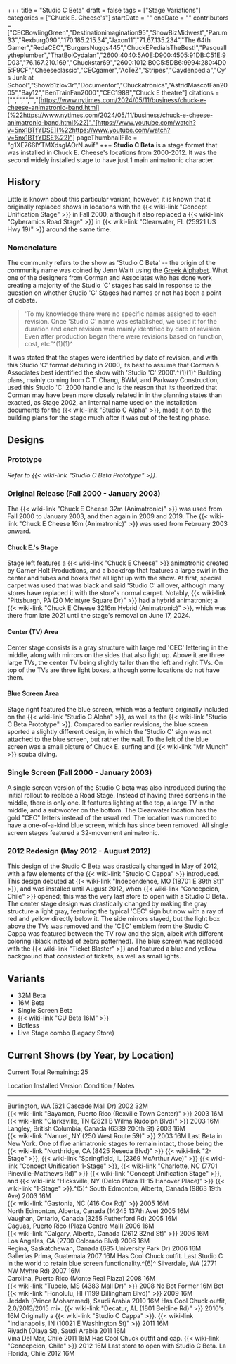 +++
title = "Studio C Beta"
draft = false
tags = ["Stage Variations"]
categories = ["Chuck E. Cheese's"]
startDate = ""
endDate = ""
contributors = ["CECBowlingGreen","Destinationimagination95","ShowBizMidwest","Parum33","Rexburg090","170.185.215.34","Jaxon11","71.67.135.234","The 64th Gamer","RedaCEC","BurgersNuggs445","ChuckEPediaIsTheBest!","Pasquallytheplumber","ThatBoiCydalan","2600:4040:5A0E:D900:4505:91DB:C51E:9D03","76.167.210.169","Chuckstar69","2600:1012:B0C5:5DB6:9994:280:4D05:F9CF","Cheeseclassic","CECgamer","AcTeZ","Stripes","Caydenpedia","Cy's Junk at School","Showb1zlov3r","Documentor","Chuckatronics","AstridMascotFan2005","Bay12","BenTrainFan2000","CEC1988","Chuck E theatre"]
citations = ["","","","","[https://www.nytimes.com/2024/05/11/business/chuck-e-cheese-animatronic-band.html](%22https://www.nytimes.com/2024/05/11/business/chuck-e-cheese-animatronic-band.html%22)","[https://www.youtube.com/watch?v=5nx1BTfYDSE](%22https://www.youtube.com/watch?v=5nx1BTfYDSE%22)"]
pageThumbnailFile = "g1XE766lYTMXdsgIAOrN.avif"
+++
**Studio C Beta** is a stage format that was installed in Chuck E. Cheese's locations from 2000-2012. It was the second widely installed stage to have just 1 main animatronic character.

## History

Little is known about this particular variant, however, it is known that it originally replaced shows in locations with the {{< wiki-link "Concept Unification Stage" >}} in Fall 2000, although it also replaced a {{< wiki-link "Cyberamics Road Stage" >}} in {{< wiki-link "Clearwater, FL (25921 US Hwy 19)" >}} around the same time.

### Nomenclature

The community refers to the show as 'Studio C Beta' -- the origin of the community name was coined by Jenn Waitt using the [Greek Alphabet](https://en.wikipedia.org/wiki/Greek_alphabet).
What one of the designers from Corman and Associates who has done work creating a majority of the Studio 'C' stages has said in response to the question on whether Studio 'C' Stages had names or not has been a point of debate.

> 'To my knowledge there were no specific names assigned to each revision. Once 'Studio C' name was established, we used it for the duration and each revision was mainly identified by date of revision. Even after production began there were revisions based on function, cost, etc.'^(1)(1)^

It was stated that the stages were identified by date of revision, and with this Studio 'C' format debuting in 2000, its best to assume that Corman & Associates best identified the show with 'Studio 'C' 2000'.^(1)(1)^
Building plans, mainly coming from C.T. Chang, BWM, and Parkway Construction, used this Studio 'C' 2000 handle and is the reason that its theorized that Corman may have been more closely related in in the planning states than exacted, as Stage 2002, an internal name used on the installation documents for the {{< wiki-link "Studio C Alpha" >}}, made it on to the building plans for the stage much after it was out of the testing phase.

## Designs

### Prototype

*Refer to {{< wiki-link "Studio C Beta Prototype" >}}.*

### Original Release (Fall 2000 - January 2003)

The {{< wiki-link "Chuck E Cheese 32m (Animatronic)" >}} was used from Fall 2000 to January 2003, and then again in 2009 and 2019.
The {{< wiki-link "Chuck E Cheese 16m (Animatronic)" >}} was used from February 2003 onward.

#### Chuck E.'s Stage

Stage left features a {{< wiki-link "Chuck E Cheese" >}} animatronic created by Garner Holt Productions, and a backdrop that features a large swirl in the center and tubes and boxes that all light up with the show. At first, special carpet was used that was black and said 'Studio C' all over, although many stores have replaced it with the store's normal carpet. Notably, {{< wiki-link "Pittsburgh, PA (20 McIntyre Square Dr)" >}} had a hybrid animatronic; a {{< wiki-link "Chuck E Cheese 3216m Hybrid (Animatronic)" >}}, which was there from late 2021 until the stage's removal on June 17, 2024.

#### Center (TV) Area

Center stage consists is a gray structure with large red 'CEC' lettering in the middle, along with mirrors on the sides that also light up. Above it are three large TVs, the center TV being slightly taller than the left and right TVs. On top of the TVs are three light boxes, although some locations do not have them.

#### Blue Screen Area

Stage right featured the blue screen, which was a feature originally included on the {{< wiki-link "Studio C Alpha" >}}, as well as the {{< wiki-link "Studio C Beta Prototype" >}}. Compared to earlier revisions, the blue screen sported a slightly different design, in which the 'Studio C' sign was not attached to the blue screen, but rather the wall. To the left of the blue screen was a small picture of Chuck E. surfing and {{< wiki-link "Mr Munch" >}} scuba diving.

### Single Screen (Fall 2000 - January 2003)

A single screen version of the Studio C beta was also introduced during the initial rollout to replace a Road Stage.
Instead of having three screens in the middle, there is only one. It features lighting at the top, a large TV in the middle, and a subwoofer on the bottom. The Clearwater location has the gold "CEC" letters instead of the usual red. The location was rumored to have a one-of-a-kind blue screen, which has since been removed. All single screen stages featured a 32-movement animatronic.

### 2012 Redesign (May 2012 - August 2012)

This design of the Studio C Beta was drastically changed in May of 2012, with a few elements of the {{< wiki-link "Studio C Cappa" >}} introduced. This design debuted at {{< wiki-link "Independence, MO (18701 E 39th St)" >}}, and was installed until August 2012, when {{< wiki-link "Concepcion, Chile" >}} opened; this was the very last store to open with a Studio C Beta..
The center stage design was drastically changed by making the gray structure a light gray, featuring the typical 'CEC' sign but now with a ray of red and yellow directly below it. The side mirrors stayed, but the light box above the TVs was removed and the 'CEC' emblem from the Studio C Cappa was featured between the TV row and the sign, albeit with different coloring (black instead of zebra patterned).
The blue screen was replaced with the {{< wiki-link "Ticket Blaster" >}} and featured a blue and yellow background that consisted of tickets, as well as small lights.

## Variants

- 32M Beta
- 16M Beta
- Single Screen Beta
- {{< wiki-link "CU Beta 16M" >}}
- Botless
- Live Stage combo (Legacy Store)

## Current Shows (by Year, by Location)

Current Total Remaining: 25

  Location                                                              Installed   Version   Condition / Notes
  --------------------------------------------------------------------- ----------- --------- ----------------------------------------------------------------------------------------------------------------------------------------------------------------------------------------------------------------------------------------------------------------------------------------------------------------------------------------------------------------------------------------------------------------------------------------------------------------------------------------------------------------------------------------------
  Burlington, WA (621 Cascade Mall Dr)                                  2002        32M       
  {{< wiki-link "Bayamon, Puerto Rico (Rexville Town Center)" >}}   2003        16M       
  {{< wiki-link "Clarksville, TN (2821 B Wilma Rudolph Blvd)" >}}   2003        16M       
  Langley, British Columbia, Canada (6339 200th St)                     2003        16M       
  {{< wiki-link "Nanuet, NY (250 West Route 59)" >}}                2003        16M       Last Beta in New York. One of five animatronic stages to remain intact, those being the {{< wiki-link "Northridge, CA (8425 Reseda Blvd)" >}} {{< wiki-link "2-Stage" >}}, {{< wiki-link "Springfield, IL (2369 McArthur Ave)" >}} {{< wiki-link "Concept Unification 1-Stage" >}}, {{< wiki-link "Charlotte, NC (7701 Pineville-Matthews Rd)" >}} {{< wiki-link "Concept Unification Stage" >}}, and {{< wiki-link "Hicksville, NY (Delco Plaza 11-15 Hanover Place)" >}} {{< wiki-link "1-Stage" >}}.^(5)^
  South Edmonton, Alberta, Canada (9863 19th Ave)                       2003        16M       
  {{< wiki-link "Gastonia, NC (416 Cox Rd)" >}}                     2005        16M       
  North Edmonton, Alberta, Canada (14245 137th Ave)                     2005        16M       
  Vaughan, Ontario, Canada (3255 Rutherford Rd)                         2005        16M       
  Caguas, Puerto Rico (Plaza Centro Mall)                               2006        16M       
  {{< wiki-link "Calgary, Alberta, Canada (2612 32nd St)" >}}       2006        16M       
  Los Angeles, CA (2700 Colorado Blvd)                                  2006        16M       
  Regina, Saskatchewan, Canada (685 University Park Dr)                 2006        16M       
  Gallerias Prima, Guatemala                                            2007        16M       Has Cool Chuck outfit. Last Studio C in the world to retain blue screen functionality.^(6)^
  Silverdale, WA (2771 NW Myhre Rd)                                     2007        16M       
  Carolina, Puerto Rico (Monte Real Plaza)                              2008        16M       
  {{< wiki-link "Tupelo, MS (4383 Mall Dr)" >}}                     2008        No Bot    Former 16M Bot
  {{< wiki-link "Honolulu, HI (1199 Dillingham Blvd)" >}}           2009        16M       
  Jeddah (Prince Mohammed), Saudi Arabia                                2010        16M       Has Cool Chuck outfit, 2.0/2013/2015 mix.
  {{< wiki-link "Decatur, AL (1801 Beltline Rd)" >}}                2010's     16M       Originally a {{< wiki-link "Studio C Cappa" >}}.
  {{< wiki-link "Indianapolis, IN (10021 E Washington St)" >}}      2011        16M       
  Riyadh (Olaya St), Saudi Arabia                                       2011        16M       
  Vina Del Mar, Chile                                                   2011        16M       Has Cool Chuck outfit and cap.
  {{< wiki-link "Concepcion, Chile" >}}                             2012        16M       Last store to open with Studio C Beta.
  La Florida, Chile                                                     2012        16M       

